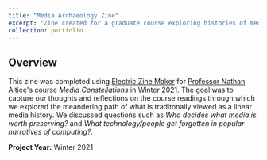 ```yaml
---
title: "Media Archaeology Zine"
excerpt: "Zine created for a graduate course exploring histories of media and personal computing<br><br><img src='/images/FRONT.png' alt = 'old people and old things by Tessa Eagle (also old). cover of zine with Tetris pieces scattered throughout'>"
collection: portfolio
---
```


## Overview
This zine was completed using [Electric Zine Maker](https://alienmelon.itch.io/electric-zine-maker) for [Professor Nathan Altice's](http://metopal.com/about/) course *Media Constellations* in Winter 2021. The goal was to capture our thoughts and reflections on the course readings through which we explored the meandering path of what is traditonally viewed as a linear media history. We discussed questions such as *Who decides what media is worth preserving?* and *What technology/people get forgotten in popular narratives of computing?*. 

**Project Year:** Winter 2021

<object data="{{ site.url }}{{ site.baseurl }}/files/zine.pdf" width="1000" height="1000" type="application/pdf"></object>
